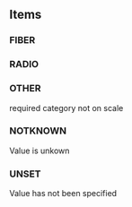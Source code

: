

<!-- end of short definition -->
## Items

### FIBER


### RADIO


### OTHER
required category not on scale

### NOTKNOWN
Value is unkown

### UNSET
Value has not been specified
